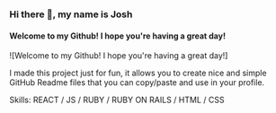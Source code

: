 ### Hi there 👋, my name is Josh
#### Welcome to my Github! I hope you're having a great day!
![Welcome to my Github! I hope you're having a great day!]

I made this project just for fun, it allows you to create nice and simple GitHub Readme files that you can copy/paste and use in your profile.

Skills: REACT / JS / RUBY / RUBY ON RAILS / HTML / CSS

